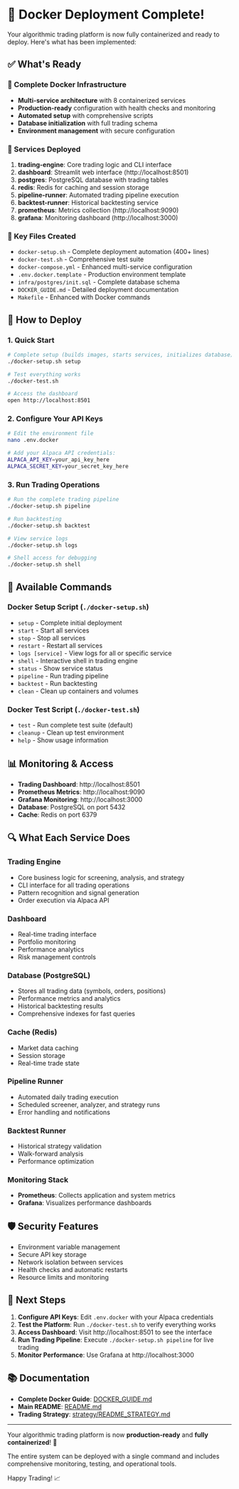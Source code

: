 # 🎉 Docker Deployment Complete!

Your algorithmic trading platform is now fully containerized and ready to deploy. Here's what has been implemented:

## ✅ What's Ready

### 🐳 Complete Docker Infrastructure
- **Multi-service architecture** with 8 containerized services
- **Production-ready** configuration with health checks and monitoring
- **Automated setup** with comprehensive scripts
- **Database initialization** with full trading schema
- **Environment management** with secure configuration

### 🚀 Services Deployed
1. **trading-engine**: Core trading logic and CLI interface
2. **dashboard**: Streamlit web interface (http://localhost:8501)
3. **postgres**: PostgreSQL database with trading tables
4. **redis**: Redis for caching and session storage
5. **pipeline-runner**: Automated trading pipeline execution
6. **backtest-runner**: Historical backtesting service
7. **prometheus**: Metrics collection (http://localhost:9090)
8. **grafana**: Monitoring dashboard (http://localhost:3000)

### 📁 Key Files Created
- `docker-setup.sh` - Complete deployment automation (400+ lines)
- `docker-test.sh` - Comprehensive test suite
- `docker-compose.yml` - Enhanced multi-service configuration
- `.env.docker.template` - Production environment template
- `infra/postgres/init.sql` - Complete database schema
- `DOCKER_GUIDE.md` - Detailed deployment documentation
- `Makefile` - Enhanced with Docker commands

## 🚦 How to Deploy

### 1. Quick Start
```bash
# Complete setup (builds images, starts services, initializes database)
./docker-setup.sh setup

# Test everything works
./docker-test.sh

# Access the dashboard
open http://localhost:8501
```

### 2. Configure Your API Keys
```bash
# Edit the environment file
nano .env.docker

# Add your Alpaca API credentials:
ALPACA_API_KEY=your_api_key_here
ALPACA_SECRET_KEY=your_secret_key_here
```

### 3. Run Trading Operations
```bash
# Run the complete trading pipeline
./docker-setup.sh pipeline

# Run backtesting
./docker-setup.sh backtest

# View service logs
./docker-setup.sh logs

# Shell access for debugging
./docker-setup.sh shell
```

## 🔧 Available Commands

### Docker Setup Script (`./docker-setup.sh`)
- `setup` - Complete initial deployment
- `start` - Start all services
- `stop` - Stop all services
- `restart` - Restart all services
- `logs [service]` - View logs for all or specific service
- `shell` - Interactive shell in trading engine
- `status` - Show service status
- `pipeline` - Run trading pipeline
- `backtest` - Run backtesting
- `clean` - Clean up containers and volumes

### Docker Test Script (`./docker-test.sh`)
- `test` - Run complete test suite (default)
- `cleanup` - Clean up test environment
- `help` - Show usage information

## 📊 Monitoring & Access

- **Trading Dashboard**: http://localhost:8501
- **Prometheus Metrics**: http://localhost:9090
- **Grafana Monitoring**: http://localhost:3000
- **Database**: PostgreSQL on port 5432
- **Cache**: Redis on port 6379

## 🔍 What Each Service Does

### Trading Engine
- Core business logic for screening, analysis, and strategy
- CLI interface for all trading operations
- Pattern recognition and signal generation
- Order execution via Alpaca API

### Dashboard
- Real-time trading interface
- Portfolio monitoring
- Performance analytics
- Risk management controls

### Database (PostgreSQL)
- Stores all trading data (symbols, orders, positions)
- Performance metrics and analytics
- Historical backtesting results
- Comprehensive indexes for fast queries

### Cache (Redis)
- Market data caching
- Session storage
- Real-time trade state

### Pipeline Runner
- Automated daily trading execution
- Scheduled screener, analyzer, and strategy runs
- Error handling and notifications

### Backtest Runner
- Historical strategy validation
- Walk-forward analysis
- Performance optimization

### Monitoring Stack
- **Prometheus**: Collects application and system metrics
- **Grafana**: Visualizes performance dashboards

## 🛡️ Security Features

- Environment variable management
- Secure API key storage
- Network isolation between services
- Health checks and automatic restarts
- Resource limits and monitoring

## 🔄 Next Steps

1. **Configure API Keys**: Edit `.env.docker` with your Alpaca credentials
2. **Test the Platform**: Run `./docker-test.sh` to verify everything works
3. **Access Dashboard**: Visit http://localhost:8501 to see the interface
4. **Run Trading Pipeline**: Execute `./docker-setup.sh pipeline` for live trading
5. **Monitor Performance**: Use Grafana at http://localhost:3000

## 📚 Documentation

- **Complete Docker Guide**: [DOCKER_GUIDE.md](DOCKER_GUIDE.md)
- **Main README**: [README.md](README.md)
- **Trading Strategy**: [strategy/README_STRATEGY.md](strategy/README_STRATEGY.md)

---

Your algorithmic trading platform is now **production-ready** and **fully containerized**! 🎯

The entire system can be deployed with a single command and includes comprehensive monitoring, testing, and operational tools.

Happy Trading! 📈

